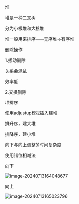 堆

堆是一种二叉树

分为小根堆和大根堆

堆一般用来排序——无序堆->有序堆

删除操作

1.挪动删除

关系会混乱

效率低

2.交换删除

堆排序

使用adjustup模拟插入建堆

排升序，建大堆

排降序，建小堆



向下与向上调整的时间复杂度

使用错位相减法

向下

![image-20240713164048677](E:\note\image-20240713164048677.png)

向上

![image-20240713165023796](E:\note\image-20240713165023796.png)
